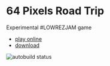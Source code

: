 # 64 Pixels Road Trip
Experimental #LOWREZJAM game

- [play online](http://premek.github.io/64pixels/)
- [download](../../releases)

![autobuild status](https://travis-ci.org/premek/64pixels.svg)
